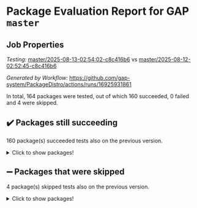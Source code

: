# Package Evaluation Report for GAP `master`

## Job Properties

*Testing:* [master/2025-08-13-02:54:02-c8c416b6](https://github.com/gap-system/PackageDistro/blob/data/reports/master/2025-08-13-02:54:02-c8c416b6) vs [master/2025-08-12-02:52:45-c8c416b6](https://github.com/gap-system/PackageDistro/blob/data/reports/master/2025-08-12-02:52:45-c8c416b6)

*Generated by Workflow:* https://github.com/gap-system/PackageDistro/actions/runs/16925931861

In total, 164 packages were tested, out of which 160 succeeded, 0 failed and 4 were skipped.

## :heavy_check_mark: Packages still succeeding

160 package(s) succeeded tests also on the previous version.
<details><summary>Click to show packages!</summary>

- 4ti2interface 2024.11-01 [(success)](https://github.com/gap-system/PackageDistro/actions/runs/16925931861/job/47961794506)
- ace 5.7.0 [(success)](https://github.com/gap-system/PackageDistro/actions/runs/16925931861/job/47961794504)
- aclib 1.3.2 [(success)](https://github.com/gap-system/PackageDistro/actions/runs/16925931861/job/47961794507)
- agt 0.3.1 [(success)](https://github.com/gap-system/PackageDistro/actions/runs/16925931861/job/47961794503)
- alco 1.1.1 [(success)](https://github.com/gap-system/PackageDistro/actions/runs/16925931861/job/47961794514)
- alnuth 3.2.1 [(success)](https://github.com/gap-system/PackageDistro/actions/runs/16925931861/job/47961794511)
- anupq 3.3.1 [(success)](https://github.com/gap-system/PackageDistro/actions/runs/16925931861/job/47961794527)
- atlasrep 2.1.9 [(success)](https://github.com/gap-system/PackageDistro/actions/runs/16925931861/job/47961794513)
- autodoc 2025.05.09 [(success)](https://github.com/gap-system/PackageDistro/actions/runs/16925931861/job/47961794510)
- automata 1.16 [(success)](https://github.com/gap-system/PackageDistro/actions/runs/16925931861/job/47961794531)
- automgrp 1.3.3 [(success)](https://github.com/gap-system/PackageDistro/actions/runs/16925931861/job/47961794516)
- autpgrp 1.11.1 [(success)](https://github.com/gap-system/PackageDistro/actions/runs/16925931861/job/47961794515)
- cap 2025.08-02 [(success)](https://github.com/gap-system/PackageDistro/actions/runs/16925931861/job/47961794523)
- caratinterface 2.3.7 [(success)](https://github.com/gap-system/PackageDistro/actions/runs/16925931861/job/47961794517)
- cddinterface 2025.06.24 [(success)](https://github.com/gap-system/PackageDistro/actions/runs/16925931861/job/47961794530)
- circle 1.6.6 [(success)](https://github.com/gap-system/PackageDistro/actions/runs/16925931861/job/47961794564)
- classicpres 1.22 [(success)](https://github.com/gap-system/PackageDistro/actions/runs/16925931861/job/47961794534)
- cohomolo 1.6.11 [(success)](https://github.com/gap-system/PackageDistro/actions/runs/16925931861/job/47961794537)
- congruence 1.2.7 [(success)](https://github.com/gap-system/PackageDistro/actions/runs/16925931861/job/47961794544)
- corefreesub 0.6 [(success)](https://github.com/gap-system/PackageDistro/actions/runs/16925931861/job/47961794551)
- corelg 1.57 [(success)](https://github.com/gap-system/PackageDistro/actions/runs/16925931861/job/47961794553)
- crime 1.6 [(success)](https://github.com/gap-system/PackageDistro/actions/runs/16925931861/job/47961794559)
- crisp 1.4.6 [(success)](https://github.com/gap-system/PackageDistro/actions/runs/16925931861/job/47961794549)
- crypting 0.10.6 [(success)](https://github.com/gap-system/PackageDistro/actions/runs/16925931861/job/47961794550)
- cryst 4.1.29 [(success)](https://github.com/gap-system/PackageDistro/actions/runs/16925931861/job/47961794561)
- crystcat 1.1.10 [(success)](https://github.com/gap-system/PackageDistro/actions/runs/16925931861/job/47961794556)
- ctbllib 1.3.11 [(success)](https://github.com/gap-system/PackageDistro/actions/runs/16925931861/job/47961794552)
- cubefree 1.20 [(success)](https://github.com/gap-system/PackageDistro/actions/runs/16925931861/job/47961794563)
- curlinterface 2.4.2 [(success)](https://github.com/gap-system/PackageDistro/actions/runs/16925931861/job/47961794586)
- cvec 2.8.4 [(success)](https://github.com/gap-system/PackageDistro/actions/runs/16925931861/job/47961794547)
- datastructures 0.3.3 [(success)](https://github.com/gap-system/PackageDistro/actions/runs/16925931861/job/47961794593)
- deepthought 1.0.9 [(success)](https://github.com/gap-system/PackageDistro/actions/runs/16925931861/job/47961794566)
- design 1.8.2 [(success)](https://github.com/gap-system/PackageDistro/actions/runs/16925931861/job/47961794588)
- difsets 2.3.1 [(success)](https://github.com/gap-system/PackageDistro/actions/runs/16925931861/job/47961794591)
- digraphs 1.10.0 [(success)](https://github.com/gap-system/PackageDistro/actions/runs/16925931861/job/47961794573)
- edim 1.3.8 [(success)](https://github.com/gap-system/PackageDistro/actions/runs/16925931861/job/47961794598)
- example 4.4.1 [(success)](https://github.com/gap-system/PackageDistro/actions/runs/16925931861/job/47961794572)
- examplesforhomalg 2023.10-01 [(success)](https://github.com/gap-system/PackageDistro/actions/runs/16925931861/job/47961794578)
- factint 1.6.3 [(success)](https://github.com/gap-system/PackageDistro/actions/runs/16925931861/job/47961794574)
- ferret 1.0.14 [(success)](https://github.com/gap-system/PackageDistro/actions/runs/16925931861/job/47961794602)
- fga 1.5.0 [(success)](https://github.com/gap-system/PackageDistro/actions/runs/16925931861/job/47961794600)
- fining 1.5.6 [(success)](https://github.com/gap-system/PackageDistro/actions/runs/16925931861/job/47961794579)
- float 1.0.7 [(success)](https://github.com/gap-system/PackageDistro/actions/runs/16925931861/job/47961794582)
- format 1.4.4 [(success)](https://github.com/gap-system/PackageDistro/actions/runs/16925931861/job/47961794597)
- forms 1.2.13 [(success)](https://github.com/gap-system/PackageDistro/actions/runs/16925931861/job/47961794595)
- fplsa 1.2.6 [(success)](https://github.com/gap-system/PackageDistro/actions/runs/16925931861/job/47961794603)
- fr 2.4.13 [(success)](https://github.com/gap-system/PackageDistro/actions/runs/16925931861/job/47961794594)
- francy 2.0.3 [(success)](https://github.com/gap-system/PackageDistro/actions/runs/16925931861/job/47961794656)
- fwtree 1.3 [(success)](https://github.com/gap-system/PackageDistro/actions/runs/16925931861/job/47961794585)
- gapdoc 1.6.7 [(success)](https://github.com/gap-system/PackageDistro/actions/runs/16925931861/job/47961794612)
- gauss 2024.11-01 [(success)](https://github.com/gap-system/PackageDistro/actions/runs/16925931861/job/47961794616)
- gaussforhomalg 2024.08-01 [(success)](https://github.com/gap-system/PackageDistro/actions/runs/16925931861/job/47961794614)
- gbnp 1.1.0 [(success)](https://github.com/gap-system/PackageDistro/actions/runs/16925931861/job/47961794634)
- generalizedmorphismsforcap 2025.07-01 [(success)](https://github.com/gap-system/PackageDistro/actions/runs/16925931861/job/47961794617)
- genss 1.6.9 [(success)](https://github.com/gap-system/PackageDistro/actions/runs/16925931861/job/47961794620)
- gradedmodules 2024.12-01 [(success)](https://github.com/gap-system/PackageDistro/actions/runs/16925931861/job/47961794643)
- gradedringforhomalg 2024.07-01 [(success)](https://github.com/gap-system/PackageDistro/actions/runs/16925931861/job/47961794622)
- grape 4.9.2 [(success)](https://github.com/gap-system/PackageDistro/actions/runs/16925931861/job/47961794653)
- groupoids 1.78 [(success)](https://github.com/gap-system/PackageDistro/actions/runs/16925931861/job/47961794655)
- grpconst 2.6.5 [(success)](https://github.com/gap-system/PackageDistro/actions/runs/16925931861/job/47961794623)
- guarana 0.96.3 [(success)](https://github.com/gap-system/PackageDistro/actions/runs/16925931861/job/47961794650)
- guava 3.20 [(success)](https://github.com/gap-system/PackageDistro/actions/runs/16925931861/job/47961794628)
- hap 1.70 [(success)](https://github.com/gap-system/PackageDistro/actions/runs/16925931861/job/47961794625)
- hapcryst 0.1.15 [(success)](https://github.com/gap-system/PackageDistro/actions/runs/16925931861/job/47961794641)
- hecke 1.5.4 [(success)](https://github.com/gap-system/PackageDistro/actions/runs/16925931861/job/47961794630)
- help 4.0 [(success)](https://github.com/gap-system/PackageDistro/actions/runs/16925931861/job/47961794659)
- homalg 2024.01-01 [(success)](https://github.com/gap-system/PackageDistro/actions/runs/16925931861/job/47961794640)
- homalgtocas 2023.11-01 [(success)](https://github.com/gap-system/PackageDistro/actions/runs/16925931861/job/47961794654)
- ibnp 0.15 [(success)](https://github.com/gap-system/PackageDistro/actions/runs/16925931861/job/47961794647)
- idrel 2.48 [(success)](https://github.com/gap-system/PackageDistro/actions/runs/16925931861/job/47961794682)
- images 1.3.3 [(success)](https://github.com/gap-system/PackageDistro/actions/runs/16925931861/job/47961794660)
- inducereduce 1.1 [(success)](https://github.com/gap-system/PackageDistro/actions/runs/16925931861/job/47961794644)
- intpic 0.4.0 [(success)](https://github.com/gap-system/PackageDistro/actions/runs/16925931861/job/47961794631)
- io 4.9.3 [(success)](https://github.com/gap-system/PackageDistro/actions/runs/16925931861/job/47961794639)
- io_forhomalg 2023.02-04 [(success)](https://github.com/gap-system/PackageDistro/actions/runs/16925931861/job/47961794669)
- irredsol 1.4.4 [(success)](https://github.com/gap-system/PackageDistro/actions/runs/16925931861/job/47961794658)
- json 2.2.3 [(success)](https://github.com/gap-system/PackageDistro/actions/runs/16925931861/job/47961794648)
- jupyterkernel 1.5.1 [(success)](https://github.com/gap-system/PackageDistro/actions/runs/16925931861/job/47961794649)
- jupyterviz 1.5.6 [(success)](https://github.com/gap-system/PackageDistro/actions/runs/16925931861/job/47961794657)
- kan 1.37 [(success)](https://github.com/gap-system/PackageDistro/actions/runs/16925931861/job/47961794666)
- kbmag 1.5.11 [(success)](https://github.com/gap-system/PackageDistro/actions/runs/16925931861/job/47961794681)
- laguna 3.9.7 [(success)](https://github.com/gap-system/PackageDistro/actions/runs/16925931861/job/47961794664)
- liealgdb 2.2.1 [(success)](https://github.com/gap-system/PackageDistro/actions/runs/16925931861/job/47961794673)
- liepring 2.9.1 [(success)](https://github.com/gap-system/PackageDistro/actions/runs/16925931861/job/47961794668)
- liering 2.4.2 [(success)](https://github.com/gap-system/PackageDistro/actions/runs/16925931861/job/47961794686)
- linearalgebraforcap 2025.07-03 [(success)](https://github.com/gap-system/PackageDistro/actions/runs/16925931861/job/47961794677)
- lins 0.9 [(success)](https://github.com/gap-system/PackageDistro/actions/runs/16925931861/job/47961794698)
- localizeringforhomalg 2023.10-01 [(success)](https://github.com/gap-system/PackageDistro/actions/runs/16925931861/job/47961794675)
- loops 3.4.4 [(success)](https://github.com/gap-system/PackageDistro/actions/runs/16925931861/job/47961794674)
- lpres 1.1.1 [(success)](https://github.com/gap-system/PackageDistro/actions/runs/16925931861/job/47961794707)
- majoranaalgebras 1.5.2 [(success)](https://github.com/gap-system/PackageDistro/actions/runs/16925931861/job/47961794692)
- mapclass 1.4.6 [(success)](https://github.com/gap-system/PackageDistro/actions/runs/16925931861/job/47961794697)
- matgrp 0.71 [(success)](https://github.com/gap-system/PackageDistro/actions/runs/16925931861/job/47961794699)
- matricesforhomalg 2024.11-02 [(success)](https://github.com/gap-system/PackageDistro/actions/runs/16925931861/job/47961794727)
- modisom 3.0.0 [(success)](https://github.com/gap-system/PackageDistro/actions/runs/16925931861/job/47961794712)
- modulepresentationsforcap 2025.06-02 [(success)](https://github.com/gap-system/PackageDistro/actions/runs/16925931861/job/47961794701)
- modules 2024.12-01 [(success)](https://github.com/gap-system/PackageDistro/actions/runs/16925931861/job/47961794728)
- monoidalcategories 2025.07-07 [(success)](https://github.com/gap-system/PackageDistro/actions/runs/16925931861/job/47961794705)
- nconvex 2024.12-01 [(success)](https://github.com/gap-system/PackageDistro/actions/runs/16925931861/job/47961794733)
- nilmat 1.4.2 [(success)](https://github.com/gap-system/PackageDistro/actions/runs/16925931861/job/47961794703)
- nock 1.5 [(success)](https://github.com/gap-system/PackageDistro/actions/runs/16925931861/job/47961794715)
- normalizinterface 1.4.1 [(success)](https://github.com/gap-system/PackageDistro/actions/runs/16925931861/job/47961794700)
- nq 2.5.11 [(success)](https://github.com/gap-system/PackageDistro/actions/runs/16925931861/job/47961794711)
- numericalsgps 1.4.0 [(success)](https://github.com/gap-system/PackageDistro/actions/runs/16925931861/job/47961794706)
- openmath 11.5.3 [(success)](https://github.com/gap-system/PackageDistro/actions/runs/16925931861/job/47961794702)
- orb 5.0.1 [(success)](https://github.com/gap-system/PackageDistro/actions/runs/16925931861/job/47961794720)
- packagemanager 1.6.3 [(success)](https://github.com/gap-system/PackageDistro/actions/runs/16925931861/job/47961794722)
- patternclass 2.4.5 [(success)](https://github.com/gap-system/PackageDistro/actions/runs/16925931861/job/47961794736)
- permut 2.0.5 [(success)](https://github.com/gap-system/PackageDistro/actions/runs/16925931861/job/47961794710)
- polenta 1.3.11 [(success)](https://github.com/gap-system/PackageDistro/actions/runs/16925931861/job/47961794708)
- polymaking 0.8.7 [(success)](https://github.com/gap-system/PackageDistro/actions/runs/16925931861/job/47961794717)
- primgrp 3.4.4 [(success)](https://github.com/gap-system/PackageDistro/actions/runs/16925931861/job/47961794718)
- profiling 2.6.2 [(success)](https://github.com/gap-system/PackageDistro/actions/runs/16925931861/job/47961794719)
- qdistrnd 0.9.5 [(success)](https://github.com/gap-system/PackageDistro/actions/runs/16925931861/job/47961794739)
- qpa 1.35 [(success)](https://github.com/gap-system/PackageDistro/actions/runs/16925931861/job/47961794738)
- quagroup 1.8.4 [(success)](https://github.com/gap-system/PackageDistro/actions/runs/16925931861/job/47961794788)
- radiroot 2.9 [(success)](https://github.com/gap-system/PackageDistro/actions/runs/16925931861/job/47961794750)
- rcwa 4.7.1 [(success)](https://github.com/gap-system/PackageDistro/actions/runs/16925931861/job/47961794731)
- rds 1.8 [(success)](https://github.com/gap-system/PackageDistro/actions/runs/16925931861/job/47961794734)
- recog 1.4.4 [(success)](https://github.com/gap-system/PackageDistro/actions/runs/16925931861/job/47961794732)
- repndecomp 1.3.0 [(success)](https://github.com/gap-system/PackageDistro/actions/runs/16925931861/job/47961794737)
- repsn 3.1.2 [(success)](https://github.com/gap-system/PackageDistro/actions/runs/16925931861/job/47961794741)
- resclasses 4.7.3 [(success)](https://github.com/gap-system/PackageDistro/actions/runs/16925931861/job/47961794757)
- ringsforhomalg 2024.11-02 [(success)](https://github.com/gap-system/PackageDistro/actions/runs/16925931861/job/47961794746)
- sco 2023.08-01 [(success)](https://github.com/gap-system/PackageDistro/actions/runs/16925931861/job/47961794760)
- scscp 2.4.3 [(success)](https://github.com/gap-system/PackageDistro/actions/runs/16925931861/job/47961794759)
- semigroups 5.5.3 [(success)](https://github.com/gap-system/PackageDistro/actions/runs/16925931861/job/47961794744)
- sglppow 2.4 [(success)](https://github.com/gap-system/PackageDistro/actions/runs/16925931861/job/47961794748)
- sgpviz 0.999.6 [(success)](https://github.com/gap-system/PackageDistro/actions/runs/16925931861/job/47961794769)
- simpcomp 2.1.14 [(success)](https://github.com/gap-system/PackageDistro/actions/runs/16925931861/job/47961794768)
- singular 2024.06.03 [(success)](https://github.com/gap-system/PackageDistro/actions/runs/16925931861/job/47961794749)
- sl2reps 1.1 [(success)](https://github.com/gap-system/PackageDistro/actions/runs/16925931861/job/47961794756)
- sla 1.6.2 [(success)](https://github.com/gap-system/PackageDistro/actions/runs/16925931861/job/47961794755)
- smallantimagmas 0.4.1 [(success)](https://github.com/gap-system/PackageDistro/actions/runs/16925931861/job/47961794763)
- smallgrp 1.5.4 [(success)](https://github.com/gap-system/PackageDistro/actions/runs/16925931861/job/47961794758)
- smallsemi 0.7.2 [(success)](https://github.com/gap-system/PackageDistro/actions/runs/16925931861/job/47961794783)
- sonata 2.9.6 [(success)](https://github.com/gap-system/PackageDistro/actions/runs/16925931861/job/47961794770)
- sophus 1.27 [(success)](https://github.com/gap-system/PackageDistro/actions/runs/16925931861/job/47961794766)
- sotgrps 1.3 [(success)](https://github.com/gap-system/PackageDistro/actions/runs/16925931861/job/47961794765)
- spinsym 1.5.2 [(success)](https://github.com/gap-system/PackageDistro/actions/runs/16925931861/job/47961794772)
- standardff 1.0 [(success)](https://github.com/gap-system/PackageDistro/actions/runs/16925931861/job/47961794771)
- symbcompcc 1.3.2 [(success)](https://github.com/gap-system/PackageDistro/actions/runs/16925931861/job/47961794767)
- thelma 1.3 [(success)](https://github.com/gap-system/PackageDistro/actions/runs/16925931861/job/47961794773)
- tomlib 1.2.11 [(success)](https://github.com/gap-system/PackageDistro/actions/runs/16925931861/job/47961794781)
- toolsforhomalg 2025.05-01 [(success)](https://github.com/gap-system/PackageDistro/actions/runs/16925931861/job/47961794780)
- toric 1.9.6 [(success)](https://github.com/gap-system/PackageDistro/actions/runs/16925931861/job/47961794793)
- transgrp 3.6.5 [(success)](https://github.com/gap-system/PackageDistro/actions/runs/16925931861/job/47961794814)
- typeset 1.2.3 [(success)](https://github.com/gap-system/PackageDistro/actions/runs/16925931861/job/47961794811)
- ugaly 4.1.3 [(success)](https://github.com/gap-system/PackageDistro/actions/runs/16925931861/job/47961794784)
- unipot 1.6 [(success)](https://github.com/gap-system/PackageDistro/actions/runs/16925931861/job/47961794792)
- unitlib 5.0.0 [(success)](https://github.com/gap-system/PackageDistro/actions/runs/16925931861/job/47961794795)
- utils 0.89 [(success)](https://github.com/gap-system/PackageDistro/actions/runs/16925931861/job/47961794791)
- uuid 0.7 [(success)](https://github.com/gap-system/PackageDistro/actions/runs/16925931861/job/47961794816)
- walrus 0.9991 [(success)](https://github.com/gap-system/PackageDistro/actions/runs/16925931861/job/47961794809)
- wedderga 4.11.1 [(success)](https://github.com/gap-system/PackageDistro/actions/runs/16925931861/job/47961794806)
- wpe 0.8 [(success)](https://github.com/gap-system/PackageDistro/actions/runs/16925931861/job/47961794800)
- xmod 2.95 [(success)](https://github.com/gap-system/PackageDistro/actions/runs/16925931861/job/47961794808)
- xmodalg 1.32 [(success)](https://github.com/gap-system/PackageDistro/actions/runs/16925931861/job/47961794810)
- yangbaxter 0.10.7 [(success)](https://github.com/gap-system/PackageDistro/actions/runs/16925931861/job/47961794803)
- zeromqinterface 0.17 [(success)](https://github.com/gap-system/PackageDistro/actions/runs/16925931861/job/47961794813)
</details>

## :heavy_minus_sign: Packages that were skipped

4 package(s) skipped tests also on the previous version.
<details><summary>Click to show packages!</summary>

- browse 1.8.21 [(skipped)](https://github.com/gap-system/PackageDistro/actions/runs/16925931861/job/47961438598)
- itc 1.5.1 [(skipped)](https://github.com/gap-system/PackageDistro/actions/runs/16925931861/job/47961438598)
- polycyclic 2.16 [(skipped)](https://github.com/gap-system/PackageDistro/actions/runs/16925931861/job/47961438598)
- xgap 4.32 [(skipped)](https://github.com/gap-system/PackageDistro/actions/runs/16925931861/job/47961438598)
</details>

